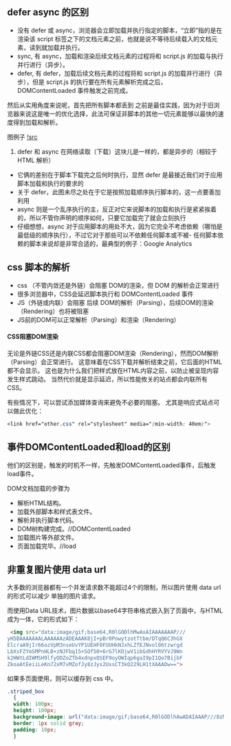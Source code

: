 ## defer async 的区别


- 没有 defer 或 async，浏览器会立即加载并执行指定的脚本，“立即”指的是在渲染该 script 标签之下的文档元素之前，也就是说不等待后续载入的文档元素，读到就加载并执行。
- sync,
有 async，加载和渲染后续文档元素的过程将和 script.js 的加载与执行并行进行（异步）。
- defer,
有 defer，加载后续文档元素的过程将和 script.js 的加载并行进行（异步），但是 script.js 的执行要在所有元素解析完成之后，DOMContentLoaded 事件触发之前完成。

然后从实用角度来说呢，首先把所有脚本都丢到 </body> 之前是最佳实践，因为对于旧浏览器来说这是唯一的优化选择，此法可保证非脚本的其他一切元素能够以最快的速度得到加载和解析。

图例子
[!src](http://segmentfault.com/img/bVcQV0)

1. defer 和 async 在网络读取（下载）这块儿是一样的，都是异步的（相较于 HTML 解析）
- 它俩的差别在于脚本下载完之后何时执行，显然 defer 是最接近我们对于应用脚本加载和执行的要求的
- 关于 defer，此图未尽之处在于它是按照加载顺序执行脚本的，这一点要善加利用
- async 则是一个乱序执行的主，反正对它来说脚本的加载和执行是紧紧挨着的，所以不管你声明的顺序如何，只要它加载完了就会立刻执行
- 仔细想想，async 对于应用脚本的用处不大，因为它完全不考虑依赖（哪怕是最低级的顺序执行），不过它对于那些可以不依赖任何脚本或不被- 任何脚本依赖的脚本来说却是非常合适的，最典型的例子：Google Analytics


## css 脚本的解析

- css （不管内敛还是外链）会阻塞 DOM的渲染，但 DOM 的解析会正常进行
- 很多浏览器中，CSS会延迟脚本执行和 DOMContentLoaded 事件
- JS（外链或内联）会阻塞 后续 DOM的解析（Parsing），后续DOM的渲染（Rendering）也将被阻塞
- JS前的DOM可以正常解析（Parsing）和渲染（Rendering）

#### CSS阻塞DOM渲染
无论是外链CSS还是内联CSS都会阻塞DOM渲染（Rendering），然而DOM解析（Parsing）会正常进行。 这意味着在CSS下载并解析结束之前，它后面的HTML都不会显示。 这也是为什么我们把样式放在HTML内容之前，以防止被呈现内容发生样式跳动。 当然代价就是显示延迟，所以性能攸关的站点都会内联所有CSS。

有些情况下，可以尝试添加媒体查询来避免不必要的阻塞。 尤其是响应式站点可以做此优化：

```css
<link href="other.css" rel="stylesheet" media="(min-width: 40em)">
```

## 事件DOMContentLoaded和load的区别

他们的区别是，触发的时机不一样，先触发DOMContentLoaded事件，后触发load事件。

DOM文档加载的步骤为
- 解析HTML结构。
- 加载外部脚本和样式表文件。
- 解析并执行脚本代码。
- DOM树构建完成。//DOMContentLoaded
- 加载图片等外部文件。
- 页面加载完毕。//load

## 非重复图片使用 data url

大多数的浏览器都有一个并发请求数不能超过4个的限制，所以图片使用 data url 的形式可以减少 单独的图片请求。

而使用Data URL技术，图片数据以base64字符串格式嵌入到了页面中，与HTML成为一体，它的形式如下：

```html
 <img src="data:image/gif;base64,R0lGODlhMwAxAIAAAAAAAP///
yH5BAAAAAAALAAAAAAzADEAAAK8jI+pBr0PowytzotTtbm/DTqQ6C3hGX
ElcraA9jIr66ozVpM3nseUvYP1UEHF0FUUHkNJxhLZfEJNvol06tzwrgd
LbXsFZYmSMPnHLB+zNJFbq15+SOf50+6rG7lKOjwV1ibGdhHYRVYVJ9Wn
k2HWtLdIWMSH9lfyODZoZTb4xdnpxQSEF9oyOWIqp6gaI9pI1Qo7BijbF
ZkoaAtEeiiLeKn72xM7vMZofJy8zJys2UxsCT3kO229LH1tXAAAOw==">
```

如果多页面使用，则可以缓存到 css 中。
```css
.striped_box
  {
  width: 100px;
  height: 100px;
  background-image: url("data:image/gif;base64,R0lGODlhAwADAIAAAP///8zMzCH5BAAAAAAALAAAAAADAAMAAAIEBHIJBQA7");
  border: 1px solid gray;
  padding: 10px;
  }
```


 
